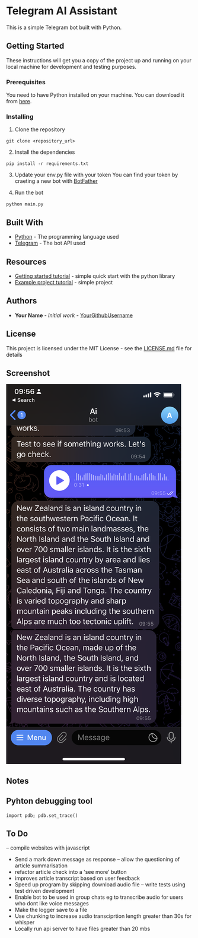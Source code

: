 # Telegram AI Assistant

This is a simple Telegram bot built with Python.

## Getting Started

These instructions will get you a copy of the project up and running on your local machine for development and testing purposes.

### Prerequisites

You need to have Python installed on your machine. You can download it from [here](https://www.python.org/downloads/).

### Installing

1. Clone the repository
```
git clone <repository_url>
```
2. Install the dependencies
```
pip install -r requirements.txt
```
3. Update your env.py file with your token
You can find your token by craeting a new bot with [BotFather](https://t.me/botfather)

4. Run the bot
```
python main.py
```

## Built With

* [Python](https://www.python.org/) - The programming language used
* [Telegram](https://github.com/python-telegram-bot/python-telegram-bot) - The bot API used

## Resources
* [Getting started tutorial](https://github.com/python-telegram-bot/python-telegram-bot/wiki/Introduction-to-the-API) - simple quick start with the python library
* [Example project tutorial](https://github.com/python-telegram-bot/python-telegram-bot/wiki/Extensions---Your-first-Bot) - simple project


## Authors

* **Your Name** - *Initial work* - [YourGithubUsername](https://github.com/YourGithubUsername)

## License

This project is licensed under the MIT License - see the [LICENSE.md](LICENSE.md) file for details

## Screenshot

![Screenshot](assets/screen-shot.PNG)

## Notes

## Pyhton debugging tool

```
import pdb; pdb.set_trace()
```

## To Do

– compile websites with javascript
- Send a mark down message as response
– allow the questioning of article summarisation
- refactor article check into a 'see more' button
- improves article transcript based on user feedback
- Speed up program by skipping download audio file
– write tests using test driven development
- Enable bot to be used in group chats eg to transcribe audio for users who dont like voice messages
- Make the logger save to a file
- Use chunking to increase audio transciprtion length greater than 30s for whisper
- Locally run api server to have files greater than 20 mbs
